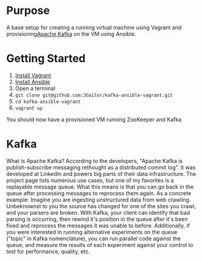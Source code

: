 # Purpose

A base setup for creating a running virtual machine using Vagrant and provisioning[Apache Kafka](http://kafka.apache.org/) on the VM using Ansible.

# Getting Started

1. [Install Vagrant](https://docs.vagrantup.com/v2/installation/index.html)
2. [Install Ansible](http://docs.ansible.com/intro_installation.html#installation)
3. Open a terminal
4. ````git clone git@github.com:JGailor/kafka-ansible-vagrant.git````
5. ````cd kafka-ansible-vagrant````
6. ````vagrant up````

You should now have a provisioned VM running ZooKeeper and Kafka

# Kafka

What is Apache Kafka? According to the developers, "Apache Kafka is publish-subscribe messaging rethought as a distributed commit log".  It was developed at LinkedIn and powers big parts of their data infrastructure.  The project page lists numerous use cases, but one of my favorites is a replayable message queue.  What this means is that you can go back in the queue after processing messages to reprocess them again. As a concrete example: Imagine you are ingesting unstructured data from web crawling.  Unbeknownst to you the source has changed for one of the sites you crawl, and your parsers are broken.  With Kafka, your client can identify that bad parsing is occurring, then rewind it's position in the queue after it's been fixed and reprocess the messages it was unable to before.  Additionally, if you were interested in running alternative experiments on the queue ("topic" in Kafka nomenclature), you can run parallel code against the queue, and measure the results of each experiment against your control to test for performance, quality, etc.
